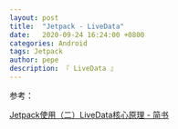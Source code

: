 ```yaml
---
layout: post
title:  "Jetpack - LiveData"
date:   2020-09-24 16:24:00 +0800
categories: Android
tags: Jetpack
author: pepe
description: 『 LiveData 』
---
```







参考：

[Jetpack使用（二）LiveData核心原理 - 简书](https://www.jianshu.com/p/ac6888134fa5)